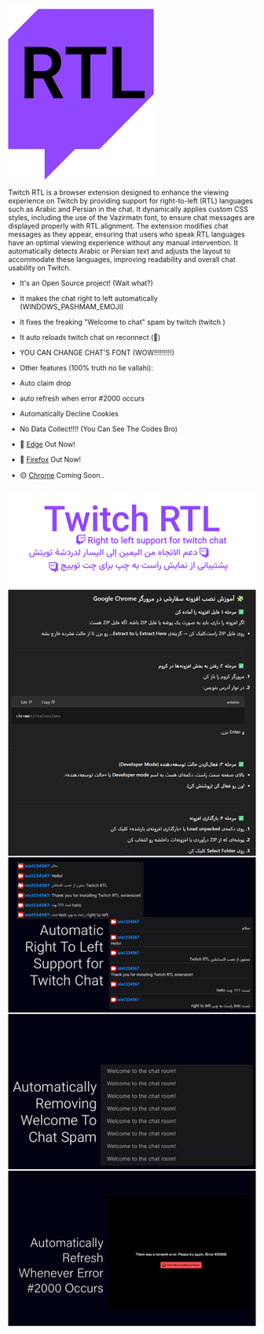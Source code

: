 ![My Screenshot](GitHub_Images/Icon.png)

Twitch RTL is a browser extension designed to enhance the viewing experience on Twitch by providing support for right-to-left (RTL) languages such as Arabic and Persian in the chat. It dynamically applies custom CSS styles, including the use of the Vazirmatn font, to ensure chat messages are displayed properly with RTL alignment. The extension modifies chat messages as they appear, ensuring that users who speak RTL languages have an optimal viewing experience without any manual intervention. It automatically detects Arabic or Persian text and adjusts the layout to accommodate these languages, improving readability and overall chat usability on Twitch.

- It's an Open Source project! (Wait what?)
- It makes the chat right to left automatically (WINDOWS_PASHMAM_EMOJI)
- It fixes the freaking "Welcome to chat" spam by twitch (twitch )
- It auto reloads twitch chat on reconnect (🔌)
- YOU CAN CHANGE CHAT'S FONT (WOW!!!!!!!!!)
- Other features (100% truth no lie vallahi):
- Auto claim drop
- auto refresh when error #2000 occurs
- Automatically Decline Cookies
- No Data Collect!!!! (You Can See The Codes Bro)

- 🧭 [Edge](https://microsoftedge.microsoft.com/addons/detail/twitch-rtl/jpmknenijonkbmkiodefkofihahalmna) Out Now!
- 🦊 [Firefox](https://addons.mozilla.org/en-US/firefox/addon/twitch-rtl/) Out Now!
- 🟡 [Chrome](https://github.com/alirezaabdi01) Coming Soon..

![My Screenshot](GitHub_Images/Banner.png)
![](GitHub_Images/Install_custom_extention.jpeg)
![My Screenshot](GitHub_Images/1.png)
![My Screenshot](GitHub_Images/2.png)
![My Screenshot](GitHub_Images/3.png)
